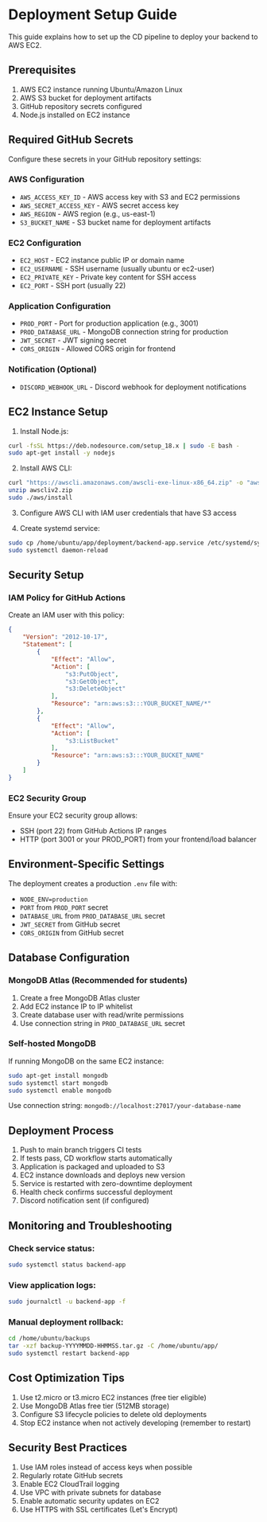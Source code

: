# Deployment Setup Guide

This guide explains how to set up the CD pipeline to deploy your backend to AWS EC2.

## Prerequisites

1. AWS EC2 instance running Ubuntu/Amazon Linux
2. AWS S3 bucket for deployment artifacts
3. GitHub repository secrets configured
4. Node.js installed on EC2 instance

## Required GitHub Secrets

Configure these secrets in your GitHub repository settings:

### AWS Configuration
- `AWS_ACCESS_KEY_ID` - AWS access key with S3 and EC2 permissions
- `AWS_SECRET_ACCESS_KEY` - AWS secret access key
- `AWS_REGION` - AWS region (e.g., us-east-1)
- `S3_BUCKET_NAME` - S3 bucket name for deployment artifacts

### EC2 Configuration
- `EC2_HOST` - EC2 instance public IP or domain name
- `EC2_USERNAME` - SSH username (usually ubuntu or ec2-user)
- `EC2_PRIVATE_KEY` - Private key content for SSH access
- `EC2_PORT` - SSH port (usually 22)

### Application Configuration
- `PROD_PORT` - Port for production application (e.g., 3001)
- `PROD_DATABASE_URL` - MongoDB connection string for production
- `JWT_SECRET` - JWT signing secret
- `CORS_ORIGIN` - Allowed CORS origin for frontend

### Notification (Optional)
- `DISCORD_WEBHOOK_URL` - Discord webhook for deployment notifications

## EC2 Instance Setup

1. Install Node.js:
```bash
curl -fsSL https://deb.nodesource.com/setup_18.x | sudo -E bash -
sudo apt-get install -y nodejs
```

2. Install AWS CLI:
```bash
curl "https://awscli.amazonaws.com/awscli-exe-linux-x86_64.zip" -o "awscliv2.zip"
unzip awscliv2.zip
sudo ./aws/install
```

3. Configure AWS CLI with IAM user credentials that have S3 access

4. Create systemd service:
```bash
sudo cp /home/ubuntu/app/deployment/backend-app.service /etc/systemd/system/
sudo systemctl daemon-reload
```

## Security Setup

### IAM Policy for GitHub Actions

Create an IAM user with this policy:

```json
{
    "Version": "2012-10-17",
    "Statement": [
        {
            "Effect": "Allow",
            "Action": [
                "s3:PutObject",
                "s3:GetObject",
                "s3:DeleteObject"
            ],
            "Resource": "arn:aws:s3:::YOUR_BUCKET_NAME/*"
        },
        {
            "Effect": "Allow",
            "Action": [
                "s3:ListBucket"
            ],
            "Resource": "arn:aws:s3:::YOUR_BUCKET_NAME"
        }
    ]
}
```

### EC2 Security Group

Ensure your EC2 security group allows:
- SSH (port 22) from GitHub Actions IP ranges
- HTTP (port 3001 or your PROD_PORT) from your frontend/load balancer

## Environment-Specific Settings

The deployment creates a production `.env` file with:
- `NODE_ENV=production`
- `PORT` from `PROD_PORT` secret
- `DATABASE_URL` from `PROD_DATABASE_URL` secret
- `JWT_SECRET` from GitHub secret
- `CORS_ORIGIN` from GitHub secret

## Database Configuration

### MongoDB Atlas (Recommended for students)
1. Create a free MongoDB Atlas cluster
2. Add EC2 instance IP to IP whitelist
3. Create database user with read/write permissions
4. Use connection string in `PROD_DATABASE_URL` secret

### Self-hosted MongoDB
If running MongoDB on the same EC2 instance:
```bash
sudo apt-get install mongodb
sudo systemctl start mongodb
sudo systemctl enable mongodb
```

Use connection string: `mongodb://localhost:27017/your-database-name`

## Deployment Process

1. Push to main branch triggers CI tests
2. If tests pass, CD workflow starts automatically
3. Application is packaged and uploaded to S3
4. EC2 instance downloads and deploys new version
5. Service is restarted with zero-downtime deployment
6. Health check confirms successful deployment
7. Discord notification sent (if configured)

## Monitoring and Troubleshooting

### Check service status:
```bash
sudo systemctl status backend-app
```

### View application logs:
```bash
sudo journalctl -u backend-app -f
```

### Manual deployment rollback:
```bash
cd /home/ubuntu/backups
tar -xzf backup-YYYYMMDD-HHMMSS.tar.gz -C /home/ubuntu/app/
sudo systemctl restart backend-app
```

## Cost Optimization Tips

1. Use t2.micro or t3.micro EC2 instances (free tier eligible)
2. Use MongoDB Atlas free tier (512MB storage)
3. Configure S3 lifecycle policies to delete old deployments
4. Stop EC2 instance when not actively developing (remember to restart)

## Security Best Practices

1. Use IAM roles instead of access keys when possible
2. Regularly rotate GitHub secrets
3. Enable EC2 CloudTrail logging
4. Use VPC with private subnets for database
5. Enable automatic security updates on EC2
6. Use HTTPS with SSL certificates (Let's Encrypt)
